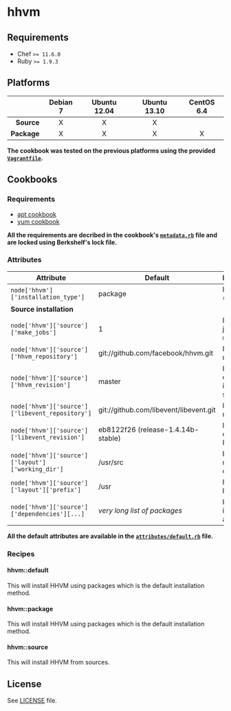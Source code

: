 # hhvm

## Requirements

* Chef `>= 11.6.0`
* Ruby `>= 1.9.3`

## Platforms

|              | Debian 7   | Ubuntu 12.04   | Ubuntu 13.10   | CentOS 6.4   |
| -----------: | :--------: | :------------: | :------------: | :----------: |
| **Source**   | X          | X              | X              |              |
| **Package**  | X          | X              | X              | X            |

**The cookbook was tested on the previous platforms using the provided [`Vagrantfile`](Vagrantfile).**

## Cookbooks

### Requirements

* [apt cookbook](https://github.com/opscode-cookbooks/apt)
* [yum cookbook](https://github.com/opscode-cookbooks/yum)

**All the requirements are decribed in the cookbook's [`metadata.rb`](metadata.rb) file and are locked using Berkshelf's lock file.**

### Attributes

| Attribute                                         | Default                                | Description/Values                                                         |
| ------------------------------------------------- | -------------------------------------- | -------------------------------------------------------------------------- |
| `node['hhvm']['installation_type']`               | package                                | Installation method ([`package`](#hhvmpackage) or [`source`](#hhvmsource)) |
| **Source installation**                           |                                        |                                                                            |
| `node['hhvm']['source']['make_jobs']`             | 1                                      | Number of parallel jobs when running `make` commands                       |
| `node['hhvm']['source']['hhvm_repository']`       | git://github.com/facebook/hhvm.git     | HHVM git repository URL                                                    |
| `node['hhvm']['source']['hhvm_revision']`         | master                                 | Revision to checkout when installing from sources                          |
| `node['hhvm']['source']['libevent_repository']`   | git://github.com/libevent/libevent.git | libevent git repository URL                                                |
| `node['hhvm']['source']['libevent_revision']`     | eb8122f26 (release-1.4.14b-stable)     | libevent version to checkout to build HHVM                                 |
| `node['hhvm']['source']['layout']['working_dir']` | /usr/src                               | Directory in which repositories will be cloned                             |
| `node['hhvm']['source']['layout']['prefix']`      | /usr                                   | Prefix used when building HHVM                                             |
| `node['hhvm']['source']['dependencies'][...]`     | _very long list of packages_           | List of packages to install before being able to build HHVM                |

**All the default attributes are available in the [`attributes/default.rb`](attributes/default.rb) file.**

### Recipes

#### hhvm::default

This will install HHVM using packages which is the default installation method.

#### hhvm::package

This will install HHVM using packages which is the default installation method.

#### hhvm::source

This will install HHVM from sources.

## License

See [LICENSE](LICENSE) file.
